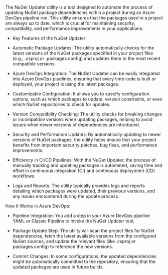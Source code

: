 The NuGet Updater utility is a tool designed to automate the process of updating NuGet package dependencies within a project during an Azure DevOps pipeline run. This utility ensures that the packages used in a project are always up to date, which is crucial for maintaining security, compatibility, and performance improvements in your applications.

* Key Features of the NuGet Updater:
* Automatic Package Updates: The utility automatically checks for the latest versions of the NuGet packages specified in your project files (e.g., .csproj or .packages.config) and updates them to the most recent compatible versions.

* Azure DevOps Integration: The NuGet Updater can be easily integrated into Azure DevOps pipelines, ensuring that every time code is built or deployed, your project is using the latest packages.

* Customizable Configuration: It allows you to specify configuration options, such as which packages to update, version constraints, or even which NuGet repositories to check for updates.

* Version Compatibility Checking: The utility checks for breaking changes or incompatible versions when updating packages, helping to avoid issues when newer versions of dependencies are introduced.

* Security and Performance Updates: By automatically updating to newer versions of NuGet packages, the utility helps ensure that your project benefits from important security patches, bug fixes, and performance improvements.

* Efficiency in CI/CD Pipelines: With the NuGet Updater, the process of manually tracking and updating packages is automated, saving time and effort in continuous integration (CI) and continuous deployment (CD) workflows.

* Logs and Reports: The utility typically provides logs and reports detailing which packages were updated, their previous versions, and any issues encountered during the update process.

How It Works in Azure DevOps:
* Pipeline Integration: You add a step in your Azure DevOps pipeline YAML or Classic Pipeline to invoke the NuGet Updater tool.

* Package Update Step: The utility will scan the project files for NuGet dependencies, fetch the latest available versions from the configured NuGet sources, and update the relevant files (like .csproj or packages.config) to reference the new versions.

* Commit Changes: In some configurations, the updated dependencies might be automatically committed to the repository, ensuring that the updated packages are used in future builds.
